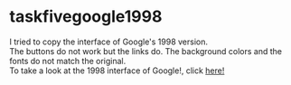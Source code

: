 # taskfivegoogle1998
I tried to copy the interface of Google's 1998 version. <br>
The buttons do not work but the links do.
The background colors and the fonts do not match the original. <br>
To take a look at the 1998 interface of Google!, click [here!](https://web.archive.org/web/19981202230410if_/http://www.google.com/)
